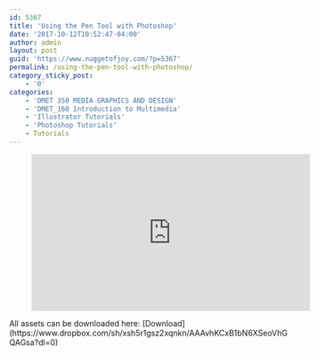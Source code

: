 ```yaml
---
id: 5367
title: 'Using the Pen Tool with Photoshop'
date: '2017-10-12T10:52:47-04:00'
author: admin
layout: post
guid: 'https://www.nuggetofjoy.com/?p=5367'
permalink: /using-the-pen-tool-with-photoshop/
category_sticky_post:
    - '0'
categories:
    - 'DMET 350 MEDIA GRAPHICS AND DESIGN'
    - 'DMET_160 Introduction to Multimedia'
    - 'Illustrator Tutorials'
    - 'Photoshop Tutorials'
    - Tutorials
---
```


<figure class="wp-block-embed-youtube wp-block-embed is-type-video is-provider-youtube wp-embed-aspect-16-9 wp-has-aspect-ratio"><div class="wp-block-embed__wrapper"><iframe allow="accelerometer; autoplay; clipboard-write; encrypted-media; gyroscope; picture-in-picture; web-share" allowfullscreen="" frameborder="0" height="281" loading="lazy" referrerpolicy="strict-origin-when-cross-origin" src="https://www.youtube.com/embed/XTPp95bFSc0?feature=oembed" title="Using the Pen Tool in Adobe Photoshop CC" width="500"></iframe></div></figure>All assets can be downloaded here: [Download](https://www.dropbox.com/sh/xsh5r1gsz2xqnkn/AAAvhKCxB1bN6XSeoVhGQAGsa?dl=0)